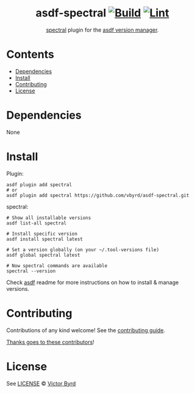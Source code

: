 <div align="center">

# asdf-spectral [![Build](https://github.com/vbyrd/asdf-spectral/actions/workflows/build.yml/badge.svg)](https://github.com/vbyrd/asdf-spectral/actions/workflows/build.yml) [![Lint](https://github.com/vbyrd/asdf-spectral/actions/workflows/lint.yml/badge.svg)](https://github.com/vbyrd/asdf-spectral/actions/workflows/lint.yml)


[spectral](https://meta.stoplight.io/docs/spectral/674b27b261c3c-overview) plugin for the [asdf version manager](https://asdf-vm.com).

</div>

# Contents

- [Dependencies](#dependencies)
- [Install](#install)
- [Contributing](#contributing)
- [License](#license)

# Dependencies

None

# Install

Plugin:

```shell
asdf plugin add spectral
# or
asdf plugin add spectral https://github.com/vbyrd/asdf-spectral.git
```

spectral:

```shell
# Show all installable versions
asdf list-all spectral

# Install specific version
asdf install spectral latest

# Set a version globally (on your ~/.tool-versions file)
asdf global spectral latest

# Now spectral commands are available
spectral --version
```

Check [asdf](https://github.com/asdf-vm/asdf) readme for more instructions on how to
install & manage versions.

# Contributing

Contributions of any kind welcome! See the [contributing guide](contributing.md).

[Thanks goes to these contributors](https://github.com/vbyrd/asdf-spectral/graphs/contributors)!

# License

See [LICENSE](LICENSE) © [Victor Byrd](https://github.com/vbyrd/)
